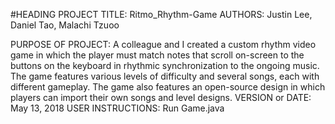 #HEADING
PROJECT TITLE: Ritmo_Rhythm-Game
AUTHORS: Justin Lee, Daniel Tao, Malachi Tzuoo

PURPOSE OF PROJECT: A colleague and I created a custom rhythm video game in which the player must match notes that scroll on-screen to the buttons on the keyboard in rhythmic synchronization to the ongoing music. The game features various levels of difficulty and several songs, each with different gameplay. The game also features an open-source design in which players can import their own songs and level designs.
VERSION or DATE: May 13, 2018
USER INSTRUCTIONS: Run Game.java
